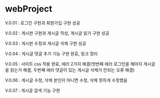 # webProject
V.0.01 : 로그인 구현과 회원가입 구현 성공

V.0.02 : 게시판 구현과 게시글 작성, 게시글 읽기 구현 성공

V.0.03 : 게시판 수정과 게시글 삭제 구현 성공

V.0.04 : 게시글 댓글 추가 기능 구현 완료, 링크 정리

V.0.05 : 사이트 css 적용 완료, 에러 2가지 해결(첫번째 에러 로그인을 해야지 게시글을 읽는거 해결, 두번째 에러 댓글이 있는 게시글 삭제가 안되는 오류 해결)

V.0.06 : 게시글 수정, 삭제 본인이 아니면 수정, 삭제 못하게 수정했음

V.0.07 : 게시글 검색 기능 구현
